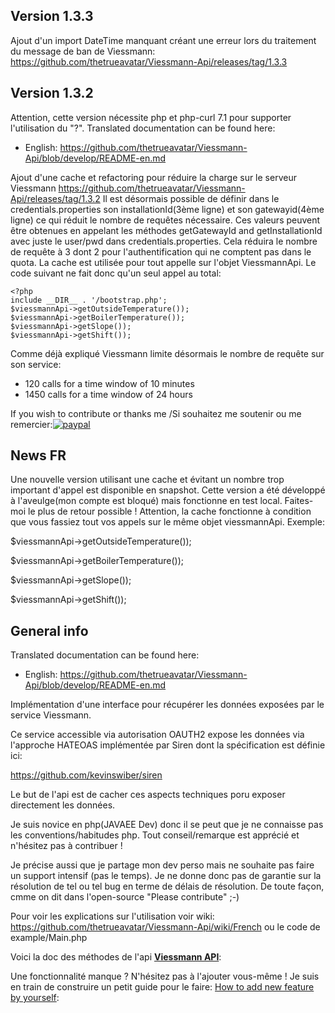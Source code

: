 Version 1.3.3
--------------

Ajout d'un import DateTime manquant créant une erreur lors du traitement du message de ban de Viessmann:
https://github.com/thetrueavatar/Viessmann-Api/releases/tag/1.3.3

Version 1.3.2
--------------
Attention, cette version nécessite php et php-curl 7.1 pour supporter l'utilisation du "?".
Translated documentation can be found here:
- English: https://github.com/thetrueavatar/Viessmann-Api/blob/develop/README-en.md 

Ajout d'une cache et refactoring pour réduire la charge sur le serveur Viessmann https://github.com/thetrueavatar/Viessmann-Api/releases/tag/1.3.2
Il est désormais possible de définir dans le credentials.properties son installationId(3ème ligne) et son gatewayid(4ème ligne) ce qui réduit le nombre de requêtes nécessaire.
Ces valeurs peuvent être obtenues en appelant les méthodes getGatewayId and getInstallationId avec juste le user/pwd dans credentials.properties.
Cela réduira le nombre de requête à 3 dont 2 pour l'authentification qui ne comptent pas dans le quota.
La cache est utilisée pour tout appelle sur l'objet ViessmannApi.
Le code suivant ne fait donc qu'un seul appel au total:

    <?php
    include __DIR__ . '/bootstrap.php';
    $viessmannApi->getOutsideTemperature());
    $viessmannApi->getBoilerTemperature());
    $viessmannApi->getSlope());
    $viessmannApi->getShift());

Comme déjà expliqué Viessmann limite désormais le nombre de requête sur son service:
* 120 calls for a time window of 10 minutes
* 1450 calls for a time window of 24 hours

If you wish to contribute or thanks me /Si souhaitez me soutenir ou me remercier:[![paypal](https://www.paypalobjects.com/fr_FR/BE/i/btn/btn_donate_LG.gif)](https://www.paypal.com/cgi-bin/webscr?cmd=_s-xclick&hosted_button_id=3DAXXVZV7PCR6)

News FR
----
Une nouvelle version utilisant une cache et évitant un nombre trop important d'appel est disponible en snapshot. Cette version a été développé à l'aveulge(mon compte est bloqué) mais fonctionne en test local. Faites-moi le plus de retour possible ! 
Attention, la cache fonctionne à condition que vous fassiez tout vos appels sur le même objet viessmannApi.
Exemple:

 $viessmannApi->getOutsideTemperature());

 $viessmannApi->getBoilerTemperature());
 
 $viessmannApi->getSlope());
 
 $viessmannApi->getShift());
 

General info
-----

Translated documentation can be found here:
- English: https://github.com/thetrueavatar/Viessmann-Api/blob/develop/README-en.md 

Implémentation d'une interface pour récupérer les données exposées par le service Viessmann.

Ce service accessible via autorisation OAUTH2 expose les données via l'approche HATEOAS implémentée par Siren dont la spécification est définie ici:

https://github.com/kevinswiber/siren

Le but de l'api est de cacher ces aspects techniques poru exposer directement les données.

Je suis novice en php(JAVAEE Dev) donc il se peut que je ne connaisse pas les conventions/habitudes php. Tout conseil/remarque est apprécié et n'hésitez pas à contribuer !

Je précise aussi que je partage mon dev perso mais ne souhaite pas faire un support intensif (pas le temps). Je ne donne donc pas de garantie sur la résolution de tel ou tel bug en terme de délais de résolution.
De toute façon, cmme on dit dans l'open-source "Please contribute" ;-)

Pour voir les explications sur l'utilisation voir wiki: https://github.com/thetrueavatar/Viessmann-Api/wiki/French ou le code de example/Main.php

Voici la doc des méthodes de l'api [**Viessmann API**](https://htmlpreview.github.io/?https://raw.githubusercontent.com/thetrueavatar/Viessmann-Api/develop/docs/classes/Viessmann.API.ViessmannAPI.html):

Une fonctionnalité manque ? N'hésitez pas à l'ajouter vous-même ! Je suis en train de construire un petit guide pour le faire:
[How to add new feature by yourself](https://github.com/thetrueavatar/Viessmann-Api/wiki/How-to-add-you-own-feature-to-the-api):
